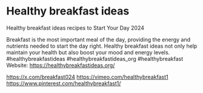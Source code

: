# Healthy breakfast ideas

Healthy breakfast ideas recipes to Start Your Day 2024

Breakfast is the most important meal of the day, providing the energy and nutrients needed to start the day right. Healthy breakfast ideas not only help maintain your health but also boost your mood and energy levels.
#healthybreakfastideas #healthybreakfastideas_org #healthybreakfast
Website: https://healthybreakfastideas.org/

https://x.com/breakfast024
https://vimeo.com/healthybreakfast1
https://www.pinterest.com/healthybreakfast1/
